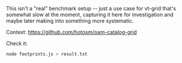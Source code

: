
This isn't a "real" benchmark setup -- just a use case for vt-grid that's
somewhat slow at the moment, capturing it here for investigation and maybe later
making into something more systematic.

Context: https://github.com/hotosm/oam-catalog-grid

Check it:
```sh
node footprints.js > result.txt
```

